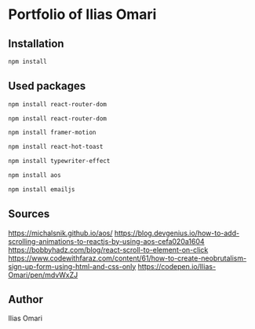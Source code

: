 # Portfolio of Ilias Omari

## Installation

```bash
npm install
```

## Used packages

```bash
npm install react-router-dom
```

```bash
npm install react-router-dom
```

```bash
npm install framer-motion
```

```bash
npm install react-hot-toast
```

```bash
npm install typewriter-effect
```

```bash
npm install aos
```

```bash
npm install emailjs
```

## Sources
https://michalsnik.github.io/aos/
https://blog.devgenius.io/how-to-add-scrolling-animations-to-reactjs-by-using-aos-cefa020a1604
https://bobbyhadz.com/blog/react-scroll-to-element-on-click
https://www.codewithfaraz.com/content/61/how-to-create-neobrutalism-sign-up-form-using-html-and-css-only
https://codepen.io/Ilias-Omari/pen/mdvWxZJ

## Author 
Ilias Omari

